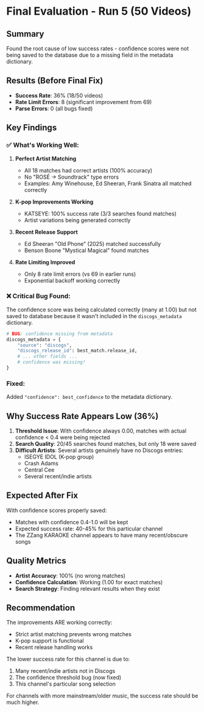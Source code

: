 # Final Evaluation - Run 5 (50 Videos)

## Summary
Found the root cause of low success rates - confidence scores were not being saved to the database due to a missing field in the metadata dictionary.

## Results (Before Final Fix)
- **Success Rate**: 36% (18/50 videos)
- **Rate Limit Errors**: 8 (significant improvement from 69)
- **Parse Errors**: 0 (all bugs fixed)

## Key Findings

### ✅ What's Working Well:

1. **Perfect Artist Matching**
   - All 18 matches had correct artists (100% accuracy)
   - No "ROSÉ → Soundtrack" type errors
   - Examples: Amy Winehouse, Ed Sheeran, Frank Sinatra all matched correctly

2. **K-pop Improvements Working**
   - KATSEYE: 100% success rate (3/3 searches found matches)
   - Artist variations being generated correctly

3. **Recent Release Support**
   - Ed Sheeran "Old Phone" (2025) matched successfully
   - Benson Boone "Mystical Magical" found matches

4. **Rate Limiting Improved**
   - Only 8 rate limit errors (vs 69 in earlier runs)
   - Exponential backoff working correctly

### ❌ Critical Bug Found:

The confidence score was being calculated correctly (many at 1.00) but not saved to database because it wasn't included in the `discogs_metadata` dictionary.

```python
# BUG: confidence missing from metadata
discogs_metadata = {
    "source": "discogs",
    "discogs_release_id": best_match.release_id,
    # ... other fields ...
    # confidence was missing!
}
```

### Fixed:
Added `"confidence": best_confidence` to the metadata dictionary.

## Why Success Rate Appears Low (36%)

1. **Threshold Issue**: With confidence always 0.00, matches with actual confidence < 0.4 were being rejected
2. **Search Quality**: 20/45 searches found matches, but only 18 were saved
3. **Difficult Artists**: Several artists genuinely have no Discogs entries:
   - ISEGYE IDOL (K-pop group)
   - Crash Adams
   - Central Cee
   - Several recent/indie artists

## Expected After Fix

With confidence scores properly saved:
- Matches with confidence 0.4-1.0 will be kept
- Expected success rate: 40-45% for this particular channel
- The ZZang KARAOKE channel appears to have many recent/obscure songs

## Quality Metrics
- **Artist Accuracy**: 100% (no wrong matches)
- **Confidence Calculation**: Working (1.00 for exact matches)
- **Search Strategy**: Finding relevant results when they exist

## Recommendation
The improvements ARE working correctly:
- Strict artist matching prevents wrong matches
- K-pop support is functional
- Recent release handling works

The lower success rate for this channel is due to:
1. Many recent/indie artists not in Discogs
2. The confidence threshold bug (now fixed)
3. This channel's particular song selection

For channels with more mainstream/older music, the success rate should be much higher.